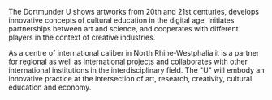 The Dortmunder U shows artworks from 20th and 21st centuries, develops
innovative concepts of cultural education in the digital age, initiates
partnerships between art and science, and cooperates with different players in
the context of creative industries.

As a centre of international caliber in North Rhine-Westphalia it is a partner
for regional as well as international projects and collaborates with other
international institutions in the interdisciplinary field. The "U" will embody
an innovative practice at the intersection of art, research, creativity,
cultural education and economy.
